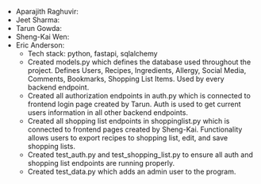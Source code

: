 - Aparajith Raghuvir:
- Jeet Sharma:
- Tarun Gowda:
- Sheng-Kai Wen:
- Eric Anderson:
  - Tech stack: python, fastapi, sqlalchemy
  - Created models.py which defines the database used throughout the project. Defines Users, Recipes, Ingredients, Allergy, Social Media, Comments, Bookmarks, Shopping List Items. Used by every backend endpoint.
  - Created all authorization endpoints in auth.py which is connected to frontend login page created by Tarun. Auth is used to get current users information in all other backend endpoints.
  - Created all shopping list endpoints in shoppinglist.py which is connected to frontend pages created by Sheng-Kai. Functionality allows users to export recipes to shopping list, edit, and save shopping lists.
  - Created test_auth.py and test_shopping_list.py to ensure all auth and shopping list endpoints are running properly.
  - Created test_data.py which adds an admin user to the program.
